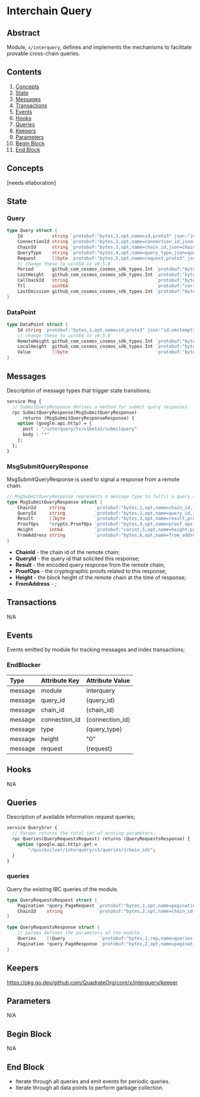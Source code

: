 # Interchain Query

## Abstract

Module, `x/interquery`, defines and implements the mechanisms to
facilitate provable cross-chain queries.

## Contents

1. [Concepts](#concepts)
1. [State](#state)
1. [Messages](#messages)
1. [Transactions](#transactions)
1. [Events](#events)
1. [Hooks](#hooks)
1. [Queries](#queries)
1. [Keepers](#keepers)
1. [Parameters](#parameters)
1. [Begin Block](#begin-block)
1. [End Block](#end-block)

## Concepts

[needs ellaboration]

## State

### Query

```go
type Query struct {
	Id           string `protobuf:"bytes,1,opt,name=id,proto3" json:"id,omitempty"`
	ConnectionId string `protobuf:"bytes,2,opt,name=connection_id,json=connectionId,proto3" json:"connection_id,omitempty"`
	ChainId      string `protobuf:"bytes,3,opt,name=chain_id,json=chainId,proto3" json:"chain_id,omitempty"`
	QueryType    string `protobuf:"bytes,4,opt,name=query_type,json=queryType,proto3" json:"query_type,omitempty"`
	Request      []byte `protobuf:"bytes,5,opt,name=request,proto3" json:"request,omitempty"`
	// change these to uint64 in v0.5.0
	Period       github_com_cosmos_cosmos_sdk_types.Int `protobuf:"bytes,6,opt,name=period,proto3,customtype=github.com/cosmos/cosmos-sdk/types.Int" json:"period"`
	LastHeight   github_com_cosmos_cosmos_sdk_types.Int `protobuf:"bytes,7,opt,name=last_height,json=lastHeight,proto3,customtype=github.com/cosmos/cosmos-sdk/types.Int" json:"last_height"`
	CallbackId   string                                 `protobuf:"bytes,8,opt,name=callback_id,json=callbackId,proto3" json:"callback_id,omitempty"`
	Ttl          uint64                                 `protobuf:"varint,9,opt,name=ttl,proto3" json:"ttl,omitempty"`
	LastEmission github_com_cosmos_cosmos_sdk_types.Int `protobuf:"bytes,10,opt,name=last_emission,json=lastEmission,proto3,customtype=github.com/cosmos/cosmos-sdk/types.Int" json:"last_emission"`
}
```

### DataPoint

```go
type DataPoint struct {
	Id string `protobuf:"bytes,1,opt,name=id,proto3" json:"id,omitempty"`
	// change these to uint64 in v0.5.0
	RemoteHeight github_com_cosmos_cosmos_sdk_types.Int `protobuf:"bytes,2,opt,name=remote_height,json=remoteHeight,proto3,customtype=github.com/cosmos/cosmos-sdk/types.Int" json:"remote_height"`
	LocalHeight  github_com_cosmos_cosmos_sdk_types.Int `protobuf:"bytes,3,opt,name=local_height,json=localHeight,proto3,customtype=github.com/cosmos/cosmos-sdk/types.Int" json:"local_height"`
	Value        []byte                                 `protobuf:"bytes,4,opt,name=value,proto3" json:"result,omitempty"`
}
```

## Messages

Description of message types that trigger state transitions;

```protobuf
service Msg {
  // SubmitQueryResponse defines a method for submit query responses.
  rpc SubmitQueryResponse(MsgSubmitQueryResponse)
      returns (MsgSubmitQueryResponseResponse) {
    option (google.api.http) = {
      post : "/interquery/tx/v1beta1/submitquery"
      body : "*"
    };
  };
}
```

### MsgSubmitQueryResponse

MsgSubmitQueryResponse is used to signal a response from a remote chain.

```go
// MsgSubmitQueryResponse represents a message type to fulfil a query request.
type MsgSubmitQueryResponse struct {
	ChainId     string           `protobuf:"bytes,1,opt,name=chain_id,json=chainId,proto3" json:"chain_id,omitempty" yaml:"chain_id"`
	QueryId     string           `protobuf:"bytes,2,opt,name=query_id,json=queryId,proto3" json:"query_id,omitempty" yaml:"query_id"`
	Result      []byte           `protobuf:"bytes,3,opt,name=result,proto3" json:"result,omitempty" yaml:"result"`
	ProofOps    *crypto.ProofOps `protobuf:"bytes,4,opt,name=proof_ops,json=proofOps,proto3" json:"proof_ops,omitempty" yaml:"proof_ops"`
	Height      int64            `protobuf:"varint,5,opt,name=height,proto3" json:"height,omitempty" yaml:"height"`
	FromAddress string           `protobuf:"bytes,6,opt,name=from_address,json=fromAddress,proto3" json:"from_address,omitempty"`
}
```

* **ChainId** - the chain id of the remote chain;
* **QueryId** - the query id that solicited this response;
* **Result** - the encoded query response from the remote chain;
* **ProofOps** - the cryptographic proofs related to this response;
* **Height** - the block height of the remote chain at the time of response;
* **FromAddress** - ;

## Transactions

N/A

## Events

Events emitted by module for tracking messages and index transactions;

### EndBlocker

| Type    | Attribute Key | Attribute Value   |
|:--------|:--------------|:------------------|
| message | module        | interquery   |
| message | query_id      | {query_id}        |
| message | chain_id      | {chain_id}        |
| message | connection_id | {connection_id}   |
| message | type          | {query_type}      |
| message | height        | "0"               |
| message | request       | {request}         |

## Hooks

N/A

## Queries

Description of available information request queries;

```protobuf
service QuerySrvr {
  // Params returns the total set of minting parameters.
  rpc Queries(QueryRequestsRequest) returns (QueryRequestsResponse) {
    option (google.api.http).get =
        "/quicksilver/interquery/v1/queries/{chain_id}";
  }
}
```

### queries

Query the existing IBC queries of the module.

```go
type QueryRequestsRequest struct {
	Pagination *query.PageRequest `protobuf:"bytes,1,opt,name=pagination,proto3" json:"pagination,omitempty"`
	ChainId    string             `protobuf:"bytes,2,opt,name=chain_id,json=chainId,proto3" json:"chain_id,omitempty"`
}

type QueryRequestsResponse struct {
	// params defines the parameters of the module.
	Queries    []Query             `protobuf:"bytes,1,rep,name=queries,proto3" json:"queries"`
	Pagination *query.PageResponse `protobuf:"bytes,2,opt,name=pagination,proto3" json:"pagination,omitempty"`
}
```

## Keepers

<https://pkg.go.dev/github.com/QuadrateOrg/core/x/interquery/keeper>

## Parameters

N/A

## Begin Block

N/A

## End Block

* Iterate through all queries and emit events for periodic queries.
* Iterate through all data points to perform garbage collection.
